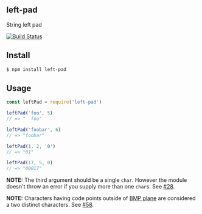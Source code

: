 ## left-pad

String left pad

[![Build Status][travis-image]][travis-url]

## Install

```bash
$ npm install left-pad
```

## Usage

```js
const leftPad = require('left-pad')

leftPad('foo', 5)
// => "  foo"

leftPad('foobar', 6)
// => "foobar"

leftPad(1, 2, '0')
// => "01"

leftPad(17, 5, 0)
// => "00017"
```

**NOTE:** The third argument should be a single `char`. However the module doesn't throw an error if you supply more than one `char`s. See [#28](https://github.com/stevemao/left-pad/pull/28).

**NOTE:** Characters having code points outside of [BMP plane](https://en.wikipedia.org/wiki/Plane_(Unicode)#Basic_Multilingual_Plane) are considered a two distinct characters. See [#58](https://github.com/stevemao/left-pad/issues/58).

[travis-image]: https://travis-ci.org/stevemao/left-pad.svg?branch=master
[travis-url]: https://travis-ci.org/stevemao/left-pad
